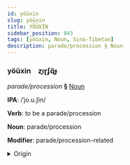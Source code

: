 ```yaml
---
id: yöüxin
slug: yöüxin
title: YÖÜXİN
sidebar_position: 843
tags: [yöüxin, Noun, Sino-Tibetan]
description: parade/procession § Noun
---
```


### yöüxin&emsp;<span kind="abugida">ɀıɽʄɋ̃ɟ</span>

*parade/procession* **§** [Noun](../../tags/Noun)

**IPA**: /ˈjo.u.ʃin/

**Verb**: to be a parade/procession

**Noun**: parade/procession

**Modifier**: parade/procession-related

<details>
    <summary>Origin</summary>
    Mandarin 遊行 yóuxíng [jou̯ɕiŋ]<br/>
    <em>Sino-Tibetan Language Family</em>
</details>